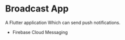 # Broadcast App

A Flutter application Which can send push notifications.

- Firebase Cloud Messaging
